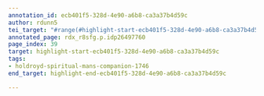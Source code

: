 ```yaml
---
annotation_id: ecb401f5-328d-4e90-a6b8-ca3a37b4d59c
author: rdunn5
tei_target: "#range(#highlight-start-ecb401f5-328d-4e90-a6b8-ca3a37b4d59c, #highlight-end-ecb401f5-328d-4e90-a6b8-ca3a37b4d59c)"
annotated_page: rdx_r8sfg.p.idp26497760
page_index: 39
target: highlight-start-ecb401f5-328d-4e90-a6b8-ca3a37b4d59c
tags:
- holdroyd-spiritual-mans-companion-1746
end_target: highlight-end-ecb401f5-328d-4e90-a6b8-ca3a37b4d59c

---
```

